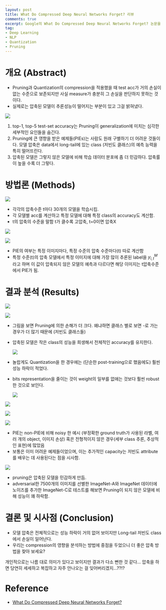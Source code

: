 ```yaml
---
layout: post
title: What Do Compressed Deep Neural Networks Forget? 리뷰
comments: true
excerpt: Google의 What Do Compressed Deep Neural Networks Forget? 논문을 리뷰하고 내용을 요약해보았습니다.
tag:
- Deep Learning
- NLP
- Quantization
- Pruning
---
```


# 개요 (Abstract)

- Pruning과 Quantization의 compression을 적용했을 때 test acc가 거의 손실이 없는 수준으로 보존되지만 사실 measure가 충분히 그 손실을 판단하지 못하는 것이다.
- 실제로는 압축된 모델이 추론성능이 떨어지는 부분이 있고 그걸 밝혀냈다.

![](../assets/post_files/what-do-compressed-deep-neural-networks-forget/1.png)

1. top-1, top-5 test-set accuracy는 Pruning이 generalization에 미치는 심각한 세부적인 요인들을 숨긴다.
2. Pruning에 큰 영향을 받은 예제들(PIEs)는 사람도 원래 구별하기 더 어려운 것들이다. 모델 압축은 data에서 long-tail에 있는 class (저빈도 클래스)의 예측 능력을 특히 떨어뜨린다.
3. 압축된 모델은 그렇지 않은 모델에 비해 학습 데이터 분포에 좀 더 민감하다. 압축률이 높을 수록 더 그렇다.

# 방법론 (Methods)

![](../assets/post_files/what-do-compressed-deep-neural-networks-forget/2.png)

- 각각의 압축수준 t마다  30개의 모델을 학습시킴.
- 각 모델별 acc를 계산하고 특정 모델에 대해 특정 class의 accuracy도 계산함.
- t의 압축의 수준을 말함 t가 클수록 고압축, t=0이면 압축X

![](../assets/post_files/what-do-compressed-deep-neural-networks-forget/3.png)

![](../assets/post_files/what-do-compressed-deep-neural-networks-forget/4.png)

- PIE의 여부는 특정 이미지마다, 특정 수준의 압축 수준마다(t) 따로 계산함
- 특정 수준(t)의 압축 모델에서 특정 이미지에 대해 가장 많이 추론된 label을 $y^M_{i,t}$라고 하며 이 값이 압축되지 않은 모델의 예측과 다르다면 해당 이미지는 t압축수준에서 PIE가 됨.

# 결과 분석 (Results)

![](../assets/post_files/what-do-compressed-deep-neural-networks-forget/5.png)

![](../assets/post_files/what-do-compressed-deep-neural-networks-forget/6.png)

- 그림을 보면 Pruning에 의한 손해가 더 크다. 왜냐하면 클래스 별로 보면 -로 가는 경우가 더 많기 때문에 (저빈도 클래스들)
- 압축된 모델은 작은 class의 성능을 희생해서 전체적인 accuracy를 유지한다.

    ![](../assets/post_files/what-do-compressed-deep-neural-networks-forget/7.png)

- 놀랍게도 Quantization을 한 경우에는 (단순한 post-training으로 했음에도) 훨씬 성능 하락이 적었다.
- bits representation을 줄이는 것이 weight의 일부를 없애는 것보다 훨씬 robust한 것으로 보인다.

    ![](../assets/post_files/what-do-compressed-deep-neural-networks-forget/8.png)

![](../assets/post_files/what-do-compressed-deep-neural-networks-forget/9.png)

![](../assets/post_files/what-do-compressed-deep-neural-networks-forget/10.png)

![](../assets/post_files/what-do-compressed-deep-neural-networks-forget/11.png)

- PIE는 non-PIE에 비해 noisy 한 예시 (부정확한 ground truth가 사용된 라벨, 여러 개의 object, 이미지 손상) 혹은 전형적이지 않은 경우(세부 class 추론, 추상적인 표현)에 많았음
- 보통은 이미 어려운 예제들이었으며, 이는 추가적인 capacity는 저빈도 attribute를 배우는 데 사용된다는 점을 시사함.

![](../assets/post_files/what-do-compressed-deep-neural-networks-forget/12.png)

- pruning은 압축된 모델을 민감하게 만듬.
- adversarial한 7500개의 이미지를 선별한 ImageNet-A와 ImageNet 데이터에 노이즈를 추가한 ImageNet-C로 테스트를 해보면 Pruning이 되지 않은 모델에 비해 성능이 꽤 하락함.

# 결론 및 시사점 (Conclusion)

- 모델 압축은 전체적으로는 성능 하락이 거의 없어 보이지만 Long-tail 저빈도 class에서 손실이 일어난다.
- 우리는 compression의 영향을 분석하는 방법에 중점을 두었으니 더 좋은 압축 방법을 찾아 보세요?

개인적으로는 나름 대로 의미가 있다고 보이지만 결과가 다소 뻔한 것 같다... 압축을 하면 당연히 세세하고 복잡하고 자주 안나오는 걸 잊어버리겠지...??!?

# Reference

- [What Do Compressed Deep Neural Networks Forget?](https://arxiv.org/abs/1911.05248)
